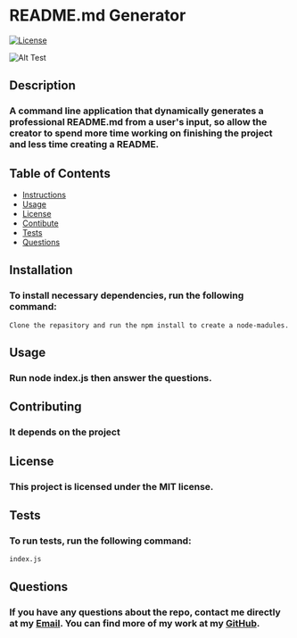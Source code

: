 # **README.md Generator**

[![License](https://img.shields.io/badge/License-MIT-blue.svg)](https://opensource.org/licenses/MIT)

![Alt Test](https://drive.google.com/file/d/1ufmDXTfcrsYziI7gU-a8jKqeVNMyOanw/view)

## Description
### A command line application that dynamically generates a professional README.md from a user's input, so allow the creator to spend more time working on finishing the project and less time creating a README.
## Table of Contents
- [Instructions](#instructions)
- [Usage](#usage)
- [License](#license)
- [Contibute](#contibute)
- [Tests](#tests)
- [Questions](#questions)
## Installation
### To install necessary dependencies, run the following command: 
```
Clone the repasitory and run the npm install to create a node-madules.
```
## Usage
### Run node index.js then answer the questions.
## Contributing
### It depends on the project
## License
### This project is licensed under the MIT license.

## Tests
### To run tests, run the following command: 
 ``` 
index.js
 ```
## Questions
### If you have any questions about the repo, contact me directly at my [Email](mailto:shadysaleh01@gmail.com). You can find more of my work at my [GitHub](https://github.com/shadysaleh01).

